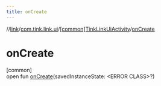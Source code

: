 ```yaml
---
title: onCreate
---
```

//[link](../../../index.html)/[com.tink.link.ui](../index.html)/[[common]TinkLinkUiActivity](index.html)/[onCreate](on-create.html)



# onCreate



[common]\
open fun [onCreate](on-create.html)(savedInstanceState: &lt;ERROR CLASS&gt;?)




